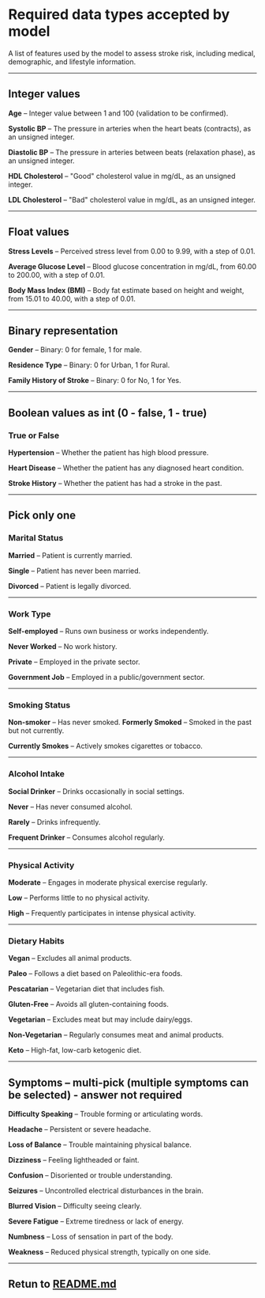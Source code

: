 # Required data types accepted by model

A list of features used by the model to assess stroke risk, including medical, demographic, and lifestyle information.

---

## Integer values

**Age** – Integer value between 1 and 100 (validation to be confirmed).

**Systolic BP** – The pressure in arteries when the heart beats (contracts), as an unsigned integer.

**Diastolic BP** – The pressure in arteries between beats (relaxation phase), as an unsigned integer.

**HDL Cholesterol** – "Good" cholesterol value in mg/dL, as an unsigned integer.

**LDL Cholesterol** – "Bad" cholesterol value in mg/dL, as an unsigned integer.

---

## Float values

**Stress Levels** – Perceived stress level from 0.00 to 9.99, with a step of 0.01.

**Average Glucose Level** – Blood glucose concentration in mg/dL, from 60.00 to 200.00, with a step of 0.01.

**Body Mass Index (BMI)** – Body fat estimate based on height and weight, from 15.01 to 40.00, with a step of 0.01.

---

## Binary representation

**Gender** – Binary: 0 for female, 1 for male.

**Residence Type** – Binary: 0 for Urban, 1 for Rural.

**Family History of Stroke** – Binary: 0 for No, 1 for Yes.

---

## Boolean values as int (0 - false, 1 - true)

### True or False

**Hypertension** – Whether the patient has high blood pressure.

**Heart Disease** – Whether the patient has any diagnosed heart condition.

**Stroke History** – Whether the patient has had a stroke in the past.

---

## Pick only one

### Marital Status

**Married** – Patient is currently married.

**Single** – Patient has never been married.

**Divorced** – Patient is legally divorced.

---

### Work Type

**Self-employed** – Runs own business or works independently.

**Never Worked** – No work history.

**Private** – Employed in the private sector.

**Government Job** – Employed in a public/government sector.

---

### Smoking Status

**Non-smoker** – Has never smoked.
**Formerly Smoked** – Smoked in the past but not currently.

**Currently Smokes** – Actively smokes cigarettes or tobacco.

---

### Alcohol Intake

**Social Drinker** – Drinks occasionally in social settings.

**Never** – Has never consumed alcohol.

**Rarely** – Drinks infrequently.

**Frequent Drinker** – Consumes alcohol regularly.

---

### Physical Activity

**Moderate** – Engages in moderate physical exercise regularly.

**Low** – Performs little to no physical activity.

**High** – Frequently participates in intense physical activity.

---

### Dietary Habits

**Vegan** – Excludes all animal products.

**Paleo** – Follows a diet based on Paleolithic-era foods.

**Pescatarian** – Vegetarian diet that includes fish.

**Gluten-Free** – Avoids all gluten-containing foods.

**Vegetarian** – Excludes meat but may include dairy/eggs.

**Non-Vegetarian** – Regularly consumes meat and animal products.

**Keto** – High-fat, low-carb ketogenic diet.

---

## Symptoms – multi-pick (multiple symptoms can be selected) - answer not required

**Difficulty Speaking** – Trouble forming or articulating words.

**Headache** – Persistent or severe headache.

**Loss of Balance** – Trouble maintaining physical balance.

**Dizziness** – Feeling lightheaded or faint.

**Confusion** – Disoriented or trouble understanding.

**Seizures** – Uncontrolled electrical disturbances in the brain.

**Blurred Vision** – Difficulty seeing clearly.

**Severe Fatigue** – Extreme tiredness or lack of energy.

**Numbness** – Loss of sensation in part of the body.

**Weakness** – Reduced physical strength, typically on one side.

---

## Retun to [README.md](REAME.md)
